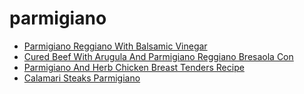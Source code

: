 # parmigiano

 * [Parmigiano Reggiano With Balsamic Vinegar](index/p/parmigiano-reggiano-with-balsamic-vinegar-15713.json)
 * [Cured Beef With Arugula And Parmigiano Reggiano Bresaola Con ](index/c/cured-beef-with-arugula-and-parmigiano-reggiano-bresaola-con-.json)
 * [Parmigiano And Herb Chicken Breast Tenders Recipe](index/p/parmigiano-and-herb-chicken-breast-tenders-recipe.json)
 * [Calamari Steaks Parmigiano](index/c/calamari-steaks-parmigiano.json)
